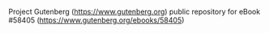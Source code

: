 Project Gutenberg (https://www.gutenberg.org) public repository for
eBook #58405 (https://www.gutenberg.org/ebooks/58405)
